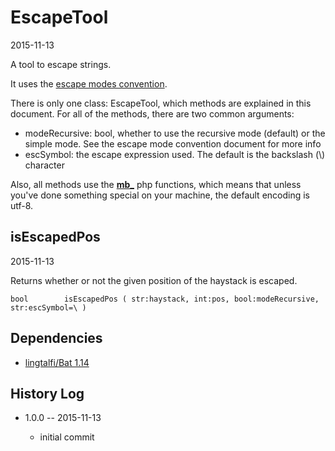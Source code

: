 EscapeTool
=================
2015-11-13



A tool to escape strings.



It uses the [escape modes convention](https://github.com/lingtalfi/Escaper/blob/master/convention/convention.escapeModes.eng.md).


There is only one class: EscapeTool, which methods are explained in this document.
For all of the methods, there are two common arguments:

- modeRecursive: bool, whether to use the recursive mode (default) or the simple mode. See the escape mode convention document for more info
- escSymbol: the escape expression used. The default is the backslash (\\) character


Also, all methods use the **[mb_](http://php.net/manual/en/ref.mbstring.php)** php functions, which means that unless you've done something
special on your machine, the default encoding is utf-8.




isEscapedPos
---------------
2015-11-13


Returns whether or not the given position of the haystack is escaped.


```
bool        isEscapedPos ( str:haystack, int:pos, bool:modeRecursive, str:escSymbol=\ )
```









Dependencies
------------------

- [lingtalfi/Bat 1.14](https://github.com/lingtalfi/Bat)



History Log
------------------
    
- 1.0.0 -- 2015-11-13

    - initial commit
    
    